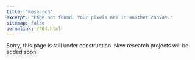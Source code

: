 ```yaml
---
title: "Research"
excerpt: "Page not found. Your pixels are in another canvas."
sitemap: false
permalink: /404.html
---
```


Sorry, this page is still under construction. New research projects will be added soon.


